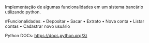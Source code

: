 Implementação de algumas funcionalidades em um sistema bancário utilizando python. 

#Funcionalidades:  • Depositar
                   • Sacar
                   • Extrato
                   • Nova conta
                   • Listar contas
                   • Cadastrar novo usuário

Python DOCs: https://docs.python.org/3/
